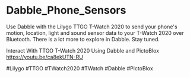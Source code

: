 # Dabble_Phone_Sensors
Use Dabble with the Lilygo TTGO T-Watch 2020 to send your phone's  motion, location, light and sound sensor data to your T-Watch 2020 over Bluetooth. There is a lot more to explore in Dabble. Stay tuned.

Interact With TTGO T-Watch 2020 Using Dabble and PictoBlox
https://youtu.be/ca8ekUTN-RU

#Lilygo #TTGO #TWatch2020 #TWatch #Dabble #PictoBlox
